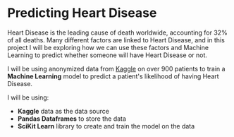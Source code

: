 # Predicting Heart Disease

Heart Disease is the leading cause of death worldwide, accounting for 32% of all deaths. Many different factors are linked to Heart Disease, and in this project I will be exploring how we can use these factors and Machine Learning to predict whether someone will have Heart Disease or not.

I will be using anonymized data from [Kaggle](https://www.kaggle.com/datasets/fedesoriano/heart-failure-prediction) on over 900 patients to train a **Machine Learning** model to predict a patient's likelihood of having Heart Disease.

I will be using:
- **Kaggle** data as the data source
- **Pandas Dataframes** to store the data
- **SciKit Learn** library to create and train the model on the data